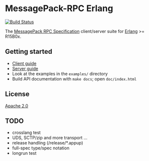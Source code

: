 MessagePack-RPC Erlang
======================

[![Build Status](https://travis-ci.org/potatosalad/msgpack-rpc-erlang.png?branch=rewrite)](https://travis-ci.org/potatosalad/msgpack-rpc-erlang)

The [MessagePack RPC Specification](http://wiki.msgpack.org/display/MSGPACK/RPC+specification) client/server suite for [Erlang](http://erlang.org/) >= R15B0x.

Getting started
---------------

* [Client guide](https://github.com/potatosalad/msgpack-rpc-erlang/blob/rewrite/guides/client.md)
* [Server guide](https://github.com/potatosalad/msgpack-rpc-erlang/blob/rewrite/guides/server.md)
* Look at the examples in the `examples/` directory
* Build API documentation with `make docs`; open `doc/index.html`

License
-------

[Apache 2.0](http://www.apache.org/licenses/LICENSE-2.0.html)

TODO
----

* crosslang test
* UDS, SCTP/zip and more transport ...
* release handling (/release/*.appup)
* full-spec type/spec notation
* longrun test
